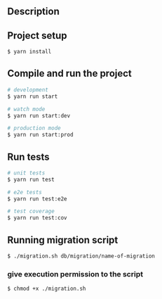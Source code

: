 ## Description


## Project setup

```bash
$ yarn install
```

## Compile and run the project

```bash
# development
$ yarn run start

# watch mode
$ yarn run start:dev

# production mode
$ yarn run start:prod
```

## Run tests

```bash
# unit tests
$ yarn run test

# e2e tests
$ yarn run test:e2e

# test coverage
$ yarn run test:cov
```

## Running migration script
```bash
$ ./migration.sh db/migration/name-of-migration
```

### give execution permission to the script
```bash
$ chmod +x ./migration.sh
```

